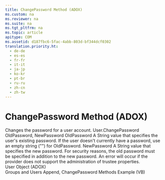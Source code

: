 ```yaml
---
title: ChangePassword Method (ADOX)
ms.custom: na
ms.reviewer: na
ms.suite: na
ms.tgt_pltfrm: na
ms.topic: article
apitype: COM
ms.assetid: d187fbc6-5fac-4abb-803d-bf344dcf0302
translation.priority.ht: 
  - de-de
  - es-es
  - fr-fr
  - it-it
  - ja-jp
  - ko-kr
  - pt-br
  - ru-ru
  - zh-cn
  - zh-tw
---
```

# ChangePassword Method (ADOX)
<?xml version="1.0" encoding="utf-8"?>
<developerReferenceWithSyntaxDocument xmlns="http://ddue.schemas.microsoft.com/authoring/2003/5" xmlns:xlink="http://www.w3.org/1999/xlink" xmlns:xsi="http://www.w3.org/2001/XMLSchema-instance" xsi:schemaLocation="http://ddue.schemas.microsoft.com/authoring/2003/5 http://dduestorage.blob.core.windows.net/ddueschema/developer.xsd">
  <introduction>
    <para>Changes the password for a <legacyLink xlink:href="f68e32ce-ef7c-407d-bdb5-d280947ae0e2">user</legacyLink> account.</para>
  </introduction>
  <syntaxSection>
    <legacySyntax>
<parameterReference>User</parameterReference><legacyBold>.ChangePassword </legacyBold><parameterReference>OldPassword</parameterReference><legacyBold>,</legacyBold> <parameterReference>NewPassword</parameterReference></legacySyntax>
  </syntaxSection>
  <parameters>
    <content>
      <definitionTable>
        <definedTerm> <parameterReference>OldPassword </parameterReference></definedTerm>
        <definition>
          <para>A <languageKeyword>String</languageKeyword> value that specifies the user's existing password. If the user doesn't currently have a password, use an empty string ("") for <parameterReference>OldPassword</parameterReference>.</para>
        </definition>
        <definedTerm> <parameterReference>NewPassword </parameterReference></definedTerm>
        <definition>
          <para>A <languageKeyword>String</languageKeyword> value that specifies the new password.</para>
        </definition>
      </definitionTable>
    </content>
  </parameters>
  <languageReferenceRemarks>
    <content>
      <para>For security reasons, the old password must be specified in addition to the new password.</para>
      <para>An error will occur if the provider does not support the administration of trustee properties.</para>
    </content>
  </languageReferenceRemarks>
  <section>
    <title>Applies To</title>
    <content>
      <para>
        <link xlink:href="f68e32ce-ef7c-407d-bdb5-d280947ae0e2">User Object (ADOX)</link>
      </para>
    </content>
  </section>
  <relatedTopics>
<link xlink:href="c9426757-9cdd-4a95-b506-d3d011569109">Groups and Users Append, ChangePassword Methods Example (VB)</link>
</relatedTopics>
</developerReferenceWithSyntaxDocument>